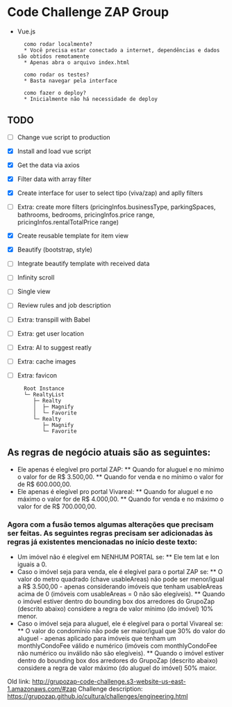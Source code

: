 # Code Challenge ZAP Group

* Vue.js


		como rodar localmente?
		* Você precisa estar conectado a internet, dependências e dados são obtidos remotamente
		* Apenas abra o arquivo index.html

		como rodar os testes?
		* Basta navegar pela interface

		como fazer o deploy?
		* Inicialmente não há necessidade de deploy


## TODO
- [ ] Change vue script to production
- [x] Install and load vue script
- [x] Get the data via axios
- [x] Filter data with array filter
- [x] Create interface for user to select tipo (viva/zap) and aplly filters
- [ ] Extra: create more filters (pricingInfos.businessType, parkingSpaces, bathrooms, bedrooms, pricingInfos.price range, pricingInfos.rentalTotalPrice range)
- [x] Create reusable template for item view
- [x] Beautify (bootstrap, style)
- [ ] Integrate beautify template with received data
- [ ] Infinity scroll
- [ ] Single view
- [ ] Review rules and job description
- [ ] Extra: transpill with Babel
- [ ] Extra: get user location
- [ ] Extra: AI to suggest reatly
- [ ] Extra: cache images
- [ ] Extra: favicon

		Root Instance
		└─ RealtyList
		   ├─ Realty
		   │  ├─ Magnify
		   │  └─ Favorite
		   └─ Realty
		      ├─ Magnify
		      └─ Favorite


## As regras de negócio atuais são as seguintes:

 * Ele apenas é elegível pro portal ZAP:
 ** Quando for aluguel e no mínimo o valor for de R$ 3.500,00.
 ** Quando for venda e no mínimo o valor for de R$ 600.000,00.
 * Ele apenas é elegível pro portal Vivareal:
 ** Quando for aluguel e no máximo o valor for de R$ 4.000,00.
 ** Quando for venda e no máximo o valor for de R$ 700.000,00.

### Agora com a fusão temos algumas alterações que precisam ser feitas. As seguintes regras precisam ser adicionadas às regras já existentes mencionadas no início deste texto:

 * Um imóvel não é elegível em NENHUM PORTAL se:
 ** Ele tem lat e lon iguais a 0.
 * Caso o imóvel seja para venda, ele é elegível para o portal ZAP se:
 ** O valor do metro quadrado (chave usableAreas) não pode ser menor/igual a R$ 3.500,00 - apenas considerando imóveis que tenham usableAreas acima de 0 (imóveis com usableAreas = 0 não são elegíveis).
 ** Quando o imóvel estiver dentro do bounding box dos arredores do GrupoZap (descrito abaixo) considere a regra de valor mínimo (do imóvel) 10% menor.
 * Caso o imóvel seja para aluguel, ele é elegível para o portal Vivareal se:
 ** O valor do condomínio não pode ser maior/igual que 30% do valor do aluguel - apenas aplicado para imóveis que tenham um monthlyCondoFee válido e numérico (imóveis com monthlyCondoFee não numérico ou inválido não são elegíveis).
 ** Quando o imóvel estiver dentro do bounding box dos arredores do GrupoZap (descrito abaixo) considere a regra de valor máximo (do aluguel do imóvel) 50% maior.

Old link: http://grupozap-code-challenge.s3-website-us-east-1.amazonaws.com/#zap
Challenge description: https://grupozap.github.io/cultura/challenges/engineering.html